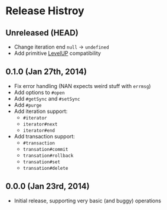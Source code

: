 
# Release Histroy

## Unreleased (HEAD)

  * Change iteration end `null` -> `undefined`
  * Add primitive [LevelUP](https://github.com/rvagg/node-levelup) compatibility

## 0.1.0 (Jan 27th, 2014)

  * Fix error handling (NAN expects weird stuff with `errmsg`)
  * Add options to `#open`
  * Add `#getSync` and `#setSync`
  * Add `#purge`
  * Add iteration support:
      - `#iterator`
      - `iterator#next`
      - `iterator#end`
  * Add transaction support:
      - `#transaction`
      - `transation#commit`
      - `transation#rollback`
      - `transation#set`
      - `transation#delete`

## 0.0.0 (Jan 23rd, 2014)

  * Initial release, supporting very basic (and buggy) operations